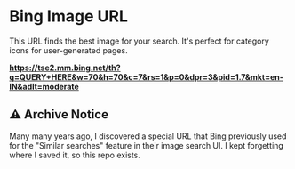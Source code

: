 # Bing Image URL

This URL finds the best image for your search. It's perfect for category icons for user-generated pages.

**https://tse2.mm.bing.net/th?q=QUERY+HERE&w=70&h=70&c=7&rs=1&p=0&dpr=3&pid=1.7&mkt=en-IN&adlt=moderate**

## ⚠️ Archive Notice

Many many years ago, I discovered a special URL that Bing previously used for the "Similar searches" feature in their image search UI. I kept forgetting where I saved it, so this repo exists.
